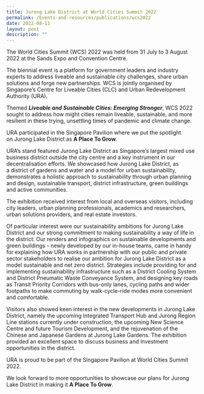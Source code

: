 ```yaml
---
title: Jurong Lake District at World Cities Summit 2022
permalink: /Events-and-resources/publications/wcs2022
date: 2022-08-11
layout: post
description: ""
---
```

The World Cities Summit (WCS) 2022 was held from 31 July to 3 August 2022 at the Sands Expo and Convention Centre.

The biennial event is a platform for government leaders and industry experts to address liveable and sustainable city challenges, share urban solutions and forge new partnerships. WCS is jointly organised by Singapore’s Centre for Liveable Cities (CLC) and Urban Redevelopment Authority (URA).

Themed **_Liveable and Sustainable Cities: Emerging Stronger_**, WCS 2022 sought to address how might cities remain liveable, sustainable, and more resilient in these trying, unsettling times of pandemic and climate change.

URA participated in the Singapore Pavilion where we put the spotlight on Jurong Lake District as **A Place To Grow**.

URA’s stand featured Jurong Lake District as Singapore’s largest mixed use business district outside the city centre and a key instrument in our decentralisation efforts. We showcased how Jurong Lake District, as a district of gardens and water and a model for urban sustainability, demonstrates a holistic approach to sustainability through urban planning and design, sustainable transport, district infrastructure, green buildings and active communities.

The exhibition received interest from local and overseas visitors, including city leaders, urban planning professionals, academics and researchers, urban solutions providers, and real estate investors.

Of particular interest were our sustainability ambitions for Jurong Lake District and our strong commitment to making sustainability a way of life in the district. Our renders and infographics on sustainable developments and green buildings - newly developed by our in-house teams, came in handy for explaining how URA works in partnership with our public and private sector stakeholders to realise our ambition for Jurong Lake District as a model sustainable and net zero district. Strategies include providing for and implementing sustainability infrastructure such as a District Cooling System and District Pneumatic Waste Conveyance System, and designing key roads as Transit Priority Corridors with bus-only lanes, cycling paths and wider footpaths to make commuting by walk-cycle-ride modes more convenient and comfortable.

Visitors also showed keen interest in the new developments in Jurong Lake District, namely the upcoming Integrated Transport Hub and Jurong Region Line stations currently under construction, the upcoming New Science Centre and future Tourism Development, and the rejuvenation of the Chinese and Japanese Gardens at Jurong Lake Gardens. The exhibition provided an excellent space to discuss business and investment opportunities in the district.

URA is proud to be part of the Singapore Pavilion at World Cities Summit 2022.

We look forward to more opportunities to showcase our plans for Jurong Lake District in making it
**A Place To Grow**.